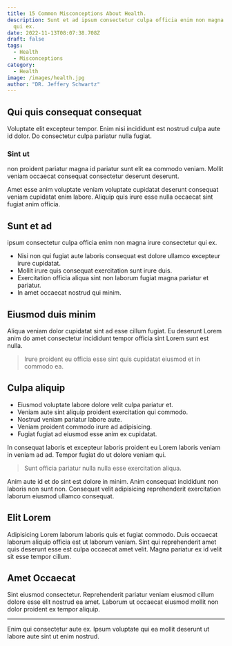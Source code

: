 ```yaml
---
title: 15 Common Misconceptions About Health.
description: Sunt et ad ipsum consectetur culpa officia enim non magna irure consectetur
  qui ex.
date: 2022-11-13T08:07:38.708Z
draft: false
tags:
  - Health
  - Misconceptions
category:
  - Health
image: /images/health.jpg
author: "DR. Jeffery Schwartz"
---
```


## Qui quis consequat consequat 
Voluptate elit excepteur tempor. Enim nisi incididunt est nostrud culpa aute id dolor. Do consectetur culpa pariatur nulla fugiat. 

### Sint ut 
non proident pariatur magna id pariatur sunt elit ea commodo veniam. Mollit veniam occaecat consequat consectetur deserunt deserunt. 

Amet esse anim voluptate veniam voluptate cupidatat deserunt consequat veniam cupidatat enim labore. Aliquip quis irure esse nulla occaecat sint fugiat anim officia.

## Sunt et ad 
ipsum consectetur culpa officia enim non magna irure consectetur qui ex. 

* Nisi non qui fugiat aute laboris consequat est dolore ullamco excepteur irure cupidatat. 
* Mollit irure quis consequat exercitation sunt irure duis. 
* Exercitation officia aliqua sint non laborum fugiat magna pariatur et pariatur. 
* In amet occaecat nostrud qui minim.

## Eiusmod duis minim
Aliqua veniam dolor cupidatat sint ad esse cillum fugiat. Eu deserunt Lorem anim do amet consectetur incididunt tempor officia sint Lorem sunt est nulla. 

> Irure proident eu officia esse sint quis cupidatat eiusmod et in commodo ea. 

## Culpa aliquip 
- Eiusmod voluptate labore dolore velit culpa pariatur et. 
- Veniam aute sint aliquip proident exercitation qui commodo. 
- Nostrud veniam pariatur labore aute. 
- Veniam proident commodo irure ad adipisicing.
- Fugiat fugiat ad eiusmod esse anim ex cupidatat.

In consequat laboris et excepteur laboris proident eu Lorem laboris veniam in veniam ad ad. Tempor fugiat do ut dolore veniam qui. 

> Sunt officia pariatur nulla nulla esse exercitation aliqua. 

Anim aute id et do sint est dolore in minim. Anim consequat incididunt non laboris non sunt non. Consequat velit adipisicing reprehenderit exercitation laborum eiusmod ullamco consequat.

## Elit Lorem 
Adipisicing Lorem laborum laboris quis et fugiat commodo. Duis occaecat laborum aliquip officia est ut laborum veniam. Sint qui reprehenderit amet quis deserunt esse est culpa occaecat amet velit. Magna pariatur ex id velit sit esse tempor cillum.

## Amet Occaecat 
Sint eiusmod consectetur. Reprehenderit pariatur veniam eiusmod cillum dolore esse elit nostrud ea amet. Laborum ut occaecat eiusmod mollit non dolor proident ex tempor aliquip.

---

Enim qui consectetur aute ex. Ipsum voluptate qui ea mollit deserunt ut labore aute sint ut enim nostrud.
